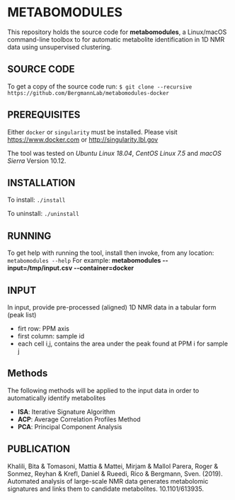 # METABOMODULES
This repository holds the source code for **metabomodules**, a Linux/macOS command-line toolbox to for automatic metabolite identification in 1D NMR data using unsupervised clustering.

## SOURCE CODE
To get a copy of the source code run:
```$ git clone --recursive https://github.com/BergmannLab/metabomodules-docker```

## PREREQUISITES
Either ```docker``` or ```singularity``` must be installed. Please visit https://www.docker.com or http://singularity.lbl.gov

The tool was tested on *Ubuntu Linux 18.04*, *CentOS Linux 7.5* and *macOS Sierra* Version 10.12.

## INSTALLATION
To install: ```./install```

To uninstall: ```./uninstall```

## RUNNING
To get help with running the tool, install then invoke, from any location: ```metabomodules --help```
For example: **metabomodules --input=/tmp/input.csv --container=docker**

## INPUT
In input, provide pre-processed (aligned) 1D NMR data in a tabular form (peak list)
* firt row: PPM axis
* first column: sample id
* each cell i,j, contains the area under the peak found at PPM i for sample j

## Methods
The following methods will be applied to the input data in order to automatically identify metabolites
* **ISA**: Iterative Signature Algorithm
* **ACP**: Average Correlation Profiles Method
* **PCA**: Principal Component Analysis

## PUBLICATION
Khalili, Bita & Tomasoni, Mattia & Mattei, Mirjam & Mallol Parera, Roger & Sonmez, Reyhan & Krefl, Daniel & Rueedi, Rico & Bergmann, Sven. (2019). Automated analysis of large-scale NMR data generates metabolomic signatures and links them to candidate metabolites. 10.1101/613935.

